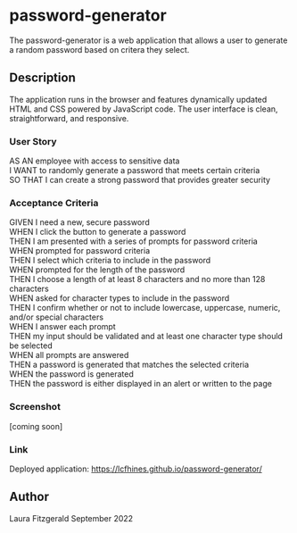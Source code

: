 # password-generator
The password-generator is a web application that allows a user to generate a random password based on critera they select.  

## Description
The application runs in the browser and features dynamically updated HTML and CSS powered by JavaScript code. The user interface is clean, straightforward, and responsive.

### User Story
AS AN employee with access to sensitive data  
I WANT to randomly generate a password that meets certain criteria  
SO THAT I can create a strong password that provides greater security

### Acceptance Criteria
GIVEN I need a new, secure password  
WHEN I click the button to generate a password  
THEN I am presented with a series of prompts for password criteria  
WHEN prompted for password criteria  
THEN I select which criteria to include in the password  
WHEN prompted for the length of the password  
THEN I choose a length of at least 8 characters and no more than 128 characters  
WHEN asked for character types to include in the password  
THEN I confirm whether or not to include lowercase, uppercase, numeric, and/or special characters  
WHEN I answer each prompt  
THEN my input should be validated and at least one character type should be selected  
WHEN all prompts are answered  
THEN a password is generated that matches the selected criteria  
WHEN the password is generated  
THEN the password is either displayed in an alert or written to the page  

### Screenshot  
[coming soon]  

### Link
Deployed application: https://lcfhines.github.io/password-generator/ 

## Author
Laura Fitzgerald
September 2022
